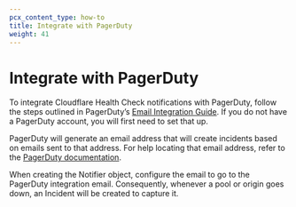 ```yaml
---
pcx_content_type: how-to
title: Integrate with PagerDuty
weight: 41
---
```


# Integrate with PagerDuty

To integrate Cloudflare Health Check notifications with PagerDuty, follow the steps outlined in PagerDuty’s [Email Integration Guide](https://www.pagerduty.com/docs/guides/email-integration-guide/). If you do not have a PagerDuty account, you will first need to set that up.

PagerDuty will generate an email address that will create incidents based on emails sent to that address. For help locating that email address, refer to the [PagerDuty documentation](https://www.pagerduty.com/docs/guides/email-integration-guide/).

When creating the Notifier object, configure the email to go to the PagerDuty integration email. Consequently, whenever a pool or origin goes down, an Incident will be created to capture it.
